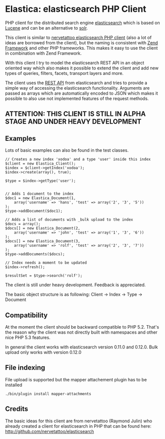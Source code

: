 Elastica: elasticsearch PHP Client
==================================


PHP client for the distributed search engine [elasticsearch](http://www.elasticsearch.com/) which is 
based on [Lucene](http://lucene.apache.org/java/docs/index.html) and can be an alternative to [solr](http://lucene.apache.org/solr/).

This client is similar to [nervetattoo elasticsearch PHP client](http://github.com/nervetattoo/elasticsearch) (also a lot of ideas are borrowed from the client),
but the naming is consistent with [Zend Framework](http://framework.zend.com/)
and other PHP frameworks. This makes it easy to use the client in combination with Zend Framework.

With this client I try to model the elasticsearch REST API in an object oriented way which also makes it possible to extend the client and add new types of queries,
filters, facets, transport layers and more.

The client uses the [REST API](http://www.elasticsearch.com/docs/elasticsearch/rest_api/) from elasticsearch and tries to
 provide a simple way of accessing the elasticsearch functionality.
Arguments are passed as arrays which are automatically encoded to JSON which makes it possible to also use not implemented features of the request methods.


## ATTENTION: THIS CLIENT IS STILL IN ALPHA STAGE AND UNDER HEAVY DEVELOPMENT

Examples
--------

Lots of basic examples can also be found in the test classes.

	// Creates a new index 'xodoa' and a type 'user' inside this index
	$client = new Elastica_Client();    
	$index = $client->getIndex('xodoa');
	$index->create(array(), true);

	$type = $index->getType('user');


	// Adds 1 document to the index
	$doc1 = new Elastica_Document(1, 
		array('username' => 'hans', 'test' => array('2', '3', '5'))
	);
	$type->addDocument($doc1);

	// Adds a list of documents with _bulk upload to the index
	$docs = array();
	$docs[] = new Elastica_Document(2, 
		array('username' => 'john', 'test' => array('1', '3', '6'))
	);
	$docs[] = new Elastica_Document(3, 
		array('username' => 'rolf', 'test' => array('2', '3', '7'))
	);
	$type->addDocuments($docs);

	// Index needs a moment to be updated
	$index->refresh();

	$resultSet = $type->search('rolf');


The client is still under heavy development. Feedback is appreciated.

The basic object structure is as following:
Client -> Index -> Type -> Document

Compatibility
-------------
At the moment the client should be backward compatible to PHP 5.2. That's the reason why 
the client was not directly built with namespaces and other nice PHP 5.3 features.

In general the client works with elasticsearch version 0.11.0 and 0.12.0. Bulk upload only works with version 0.12.0

File indexing
-------------
File upload is supported but the mapper attachement plugin has to be installed

	./bin/plugin install mapper-attachments

Credits
-------
The basic ideas for this client are from nervetattoo (Raymond Julin) who already created a client for elasticsearch in PHP that can be found here:
http://github.com/nervetattoo/elasticsearch